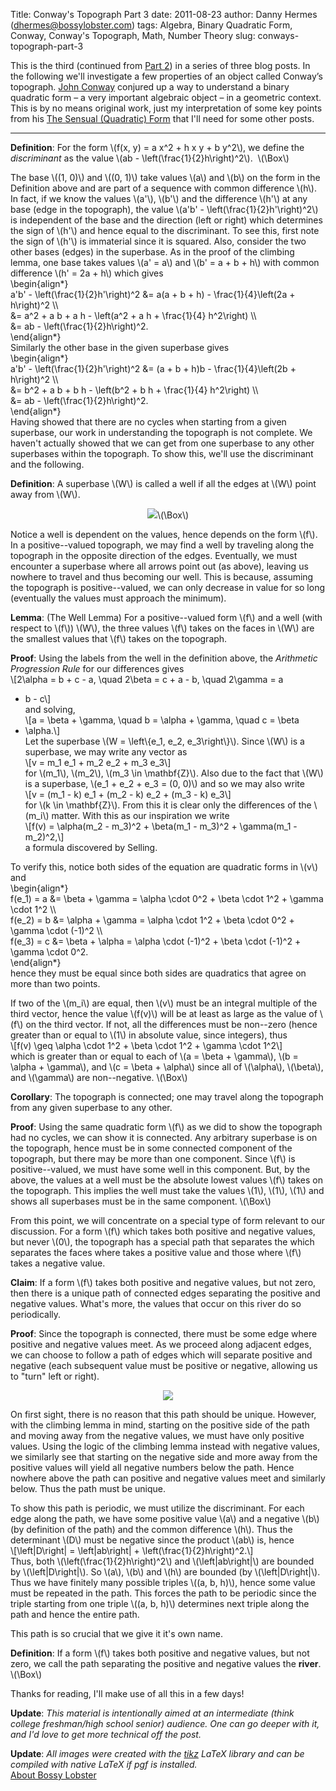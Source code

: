 Title: Conway's Topograph Part 3
date: 2011-08-23
author: Danny Hermes (dhermes@bossylobster.com)
tags: Algebra, Binary Quadratic Form, Conway, Conway's Topograph, Math, Number Theory
slug: conways-topograph-part-3

This is the third (continued from [Part
2](http://blog.bossylobster.com/2011/08/conways-topograph-part-2.html)) in
a series of three blog posts. In the following we'll investigate a few
properties of an object called Conway’s topograph. [John
Conway](http://en.wikipedia.org/wiki/John_Horton_Conway) conjured up a
way to understand a binary quadratic form – a very important algebraic
object – in a geometric context. This is by no means original work, just
my interpretation of some key points from his [The Sensual (Quadratic)
Form](http://www.amazon.com/Sensual-Quadratic-Carus-Mathematical-Monographs/dp/0883850303) that
I'll need for some other posts.  
  

* * * * *

  
**Definition**: For the form \\(f(x, y) = a x\^2 + h x y + b y\^2\\), we
define the *discriminant* as the value \\(ab -
\\left(\\frac{1}{2}h\\right)\^2\\).  \\(\\Box\\)  
  
The base \\((1, 0)\\) and \\((0, 1)\\) take values \\(a\\) and \\(b\\)
on the form in the Definition above and are part of a sequence with
common difference \\(h\\). In fact, if we know the values \\(a'\\),
\\(b'\\) and the difference \\(h'\\) at any base (edge in the
topograph), the value \\(a'b' - \\left(\\frac{1}{2}h'\\right)\^2\\) is
independent of the base and the direction (left or right) which
determines the sign of \\(h'\\) and hence equal to the discriminant. To
see this, first note the sign of \\(h'\\) is immaterial since it is
squared. Also, consider the two other bases (edges) in the superbase. As
in the proof of the climbing lemma, one base takes values \\(a' = a\\)
and \\(b' = a + b + h\\) with common difference \\(h' = 2a + h\\) which
gives  
\\begin{align\*}  
a'b' - \\left(\\frac{1}{2}h'\\right)\^2 &= a(a + b + h) -
\\frac{1}{4}\\left(2a + h\\right)\^2 \\\\  
&= a\^2 + a b + a h - \\left(a\^2 + a h + \\frac{1}{4} h\^2\\right)
\\\\  
&= ab - \\left(\\frac{1}{2}h\\right)\^2.  
\\end{align\*}  
Similarly the other base in the given superbase gives  
\\begin{align\*}  
a'b' - \\left(\\frac{1}{2}h'\\right)\^2 &= (a + b + h)b -
\\frac{1}{4}\\left(2b + h\\right)\^2 \\\\  
&= b\^2 + a b + b h - \\left(b\^2 + b h + \\frac{1}{4} h\^2\\right)
\\\\  
&= ab - \\left(\\frac{1}{2}h\\right)\^2.  
\\end{align\*}  
Having showed that there are no cycles when starting from a given
superbase, our work in understanding the topograph is not complete. We
haven't actually showed that we can get from one superbase to any other
superbases within the topograph. To show this, we'll use the
discriminant and the following.  
  
**Definition**: A superbase \\(W\\) is called a well if all the edges at
\\(W\\) point away from \\(W\\).  

<div class="separator" style="clear: both; text-align: center;">

[![](http://www.bossylobster.com/images/blog/conway_well.png)](http://www.bossylobster.com/images/blog/conway_well.png)\\(\\Box\\)

</div>

  
Notice a well is dependent on the values, hence depends on the form
\\(f\\). In a positive--valued topograph, we may find a well by
traveling along the topograph in the opposite direction of the edges.
Eventually, we must encounter a superbase where all arrows point out (as
above), leaving us nowhere to travel and thus becoming our well. This is
because, assuming the topograph is positive--valued, we can only
decrease in value for so long (eventually the values must approach the
minimum).  
  
**Lemma**: (The Well Lemma) For a positive--valued form \\(f\\) and a
well (with respect to \\(f\\)) \\(W\\), the three values \\(f\\) takes
on the faces in \\(W\\) are the smallest values that \\(f\\) takes on
the topograph.  
  
**Proof**: Using the labels from the well in the definition above, the
*Arithmetic Progression Rule* for our differences gives  
\\[2\\alpha = b + c - a, \\quad 2\\beta = c + a - b, \\quad 2\\gamma = a
+ b - c\\]  
and solving,  
\\[a = \\beta + \\gamma, \\quad b = \\alpha + \\gamma, \\quad c = \\beta
+ \\alpha.\\]  
Let the superbase \\(W = \\left\\{e\_1, e\_2, e\_3\\right\\}\\). Since
\\(W\\) is a superbase, we may write any vector as  
\\[v = m\_1 e\_1 + m\_2 e\_2 + m\_3 e\_3\\]  
for \\(m\_1\\), \\(m\_2\\), \\(m\_3 \\in \\mathbf{Z}\\). Also due to the
fact that \\(W\\) is a superbase, \\(e\_1 + e\_2 + e\_3 = (0, 0)\\) and
so we may also write  
\\[v = (m\_1 - k) e\_1 + (m\_2 - k) e\_2 + (m\_3 - k) e\_3\\]  
for \\(k \\in \\mathbf{Z}\\). From this it is clear only the differences
of the \\(m\_i\\) matter. With this as our inspiration we write  
\\[f(v) = \\alpha(m\_2 - m\_3)\^2 + \\beta(m\_1 - m\_3)\^2 +
\\gamma(m\_1 - m\_2)\^2,\\]  
a formula discovered by Selling.  
  
To verify this, notice both sides of the equation are quadratic forms in
\\(v\\) and  
\\begin{align\*}  
f(e\_1) = a &= \\beta + \\gamma = \\alpha \\cdot 0\^2 + \\beta \\cdot
1\^2 + \\gamma \\cdot 1\^2 \\\\  
f(e\_2) = b &= \\alpha + \\gamma = \\alpha \\cdot 1\^2 + \\beta \\cdot
0\^2 + \\gamma \\cdot (-1)\^2 \\\\  
f(e\_3) = c &= \\beta + \\alpha = \\alpha \\cdot (-1)\^2 + \\beta \\cdot
(-1)\^2 + \\gamma \\cdot 0\^2.  
\\end{align\*}  
hence they must be equal since both sides are quadratics that agree on
more than two points.  
  
If two of the \\(m\_i\\) are equal, then \\(v\\) must be an integral
multiple of the third vector, hence the value \\(f(v)\\) will be at
least as large as the value of \\(f\\) on the third vector. If not, all
the differences must be non--zero (hence greater than or equal to
\\(1\\) in absolute value, since integers), thus  
\\[f(v) \\geq \\alpha \\cdot 1\^2 + \\beta \\cdot 1\^2 + \\gamma \\cdot
1\^2\\]  
which is greater than or equal to each of \\(a = \\beta + \\gamma\\),
\\(b = \\alpha + \\gamma\\), and \\(c = \\beta + \\alpha\\) since all
of \\(\\alpha\\), \\(\\beta\\), and \\(\\gamma\\) are non--negative.
\\(\\Box\\)  
  
**Corollary**: The topograph is connected; one may travel along the
topograph from any given superbase to any other.  
  
**Proof**: Using the same quadratic form \\(f\\) as we did to show the
topograph had no cycles, we can show it is connected. Any arbitrary
superbase is on the topograph, hence must be in some connected component
of the topograph, but there may be more than one component. Since
\\(f\\) is positive--valued, we must have some well in this component.
But, by the above, the values at a well must be the absolute lowest
values \\(f\\) takes on the topograph. This implies the well must take
the values \\(1\\), \\(1\\), \\(1\\) and shows all superbases must be in
the same component. \\(\\Box\\)  
  
From this point, we will concentrate on a special type of form relevant
to our discussion. For a form \\(f\\) which takes both positive and
negative values, but never \\(0\\), the topograph has a special path
that separates the which separates the faces where takes a positive
value and those where \\(f\\) takes a negative value.  
  
**Claim**: If a form \\(f\\) takes both positive and negative values,
but not zero, then there is a unique path of connected edges separating
the positive and negative values. What's more, the values that occur on
this river do so periodically.  
  
**Proof**: Since the topograph is connected, there must be some edge
where positive and negative values meet. As we proceed along adjacent
edges, we can choose to follow a path of edges which will separate
positive and negative (each subsequent value must be positive or
negative, allowing us to "turn" left or right).  

<div class="separator" style="clear: both; text-align: center;">

[![](http://www.bossylobster.com/images/blog/conway_river.png)](http://www.bossylobster.com/images/blog/conway_river.png)

</div>

On first sight, there is no reason that this path should be unique.
However, with the climbing lemma in mind, starting on the positive side
of the path and moving away from the negative values, we must have only
positive values. Using the logic of the climbing lemma instead with
negative values, we similarly see that starting on the negative side and
more away from the positive values will yield all negative numbers below
the path. Hence nowhere above the path can positive and negative values
meet and similarly below. Thus the path must be unique.  
  
To show this path is periodic, we must utilize the discriminant. For
each edge along the path, we have some positive value \\(a\\) and a
negative \\(b\\) (by definition of the path) and the common difference
\\(h\\). Thus the determinant \\(D\\) must be negative since the product
\\(ab\\) is, hence  
\\[\\left|D\\right| = \\left|ab\\right| +
\\left(\\frac{1}{2}h\\right)\^2.\\]  
Thus, both \\(\\left(\\frac{1}{2}h\\right)\^2\\) and
\\(\\left|ab\\right|\\) are bounded by \\(\\left|D\\right|\\). So
\\(a\\), \\(b\\) and \\(h\\) are bounded (by \\(\\left|D\\right|\\).
Thus we have finitely many possible triples \\((a, b, h)\\), hence some
value must be repeated in the path. This forces the path to be periodic
since the triple starting from one triple \\((a, b, h)\\) determines
next triple along the path and hence the entire path.  
  
This path is so crucial that we give it it's own name.  
  
**Definition**: If a form \\(f\\) takes both positive and negative
values, but not zero, we call the path separating the positive and
negative values the **river**. \\(\\Box\\)  
  
Thanks for reading, I'll make use of all this in a few days!  
  
**Update**: *This material is intentionally aimed at an intermediate
(think college freshman/high school senior) audience. One can go deeper
with it, and I'd love to get more technical off the post.*  
  
*<span class="Apple-style-span"
style="font-style: normal;">**Update**: *All images were created with
the [tikz](http://www.texample.net/tikz/examples/) LaTeX library and can
be compiled with native LaTeX if pgf is installed.*</span>*  
[About Bossy Lobster](https://profiles.google.com/114760865724135687241)

</p>

